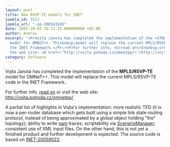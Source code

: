 ```yaml
---
layout: post
title: New RSVP-TE models for INET
joomla_id: 3513
joomla_url: "-sp-108343245"
date: 2005-10-03 10:11:31.000000000 +02:00
author: Andras
excerpt: "<P>Vojta Janota has completed the implementation of the <STRONG>MPLS/RSVP-TE</STRONG>
  model for OMNeT++. This&nbsp;model will replace the current MPLS/RSVP-TE code in
  the INET Framework.</P>\r<P>For further info, <U>read on</U>&nbsp;or&nbsp;visit
  the web site: <A href=\"http://vojta.pohoda.cz/omnetpp/\">http://vojta.pohoda.cz/omnetpp/</A></P>"
category: Software
---
```

<P>Vojta Janota has completed the implementation of the <STRONG>MPLS/RSVP-TE</STRONG> model for OMNeT++. This&nbsp;model will replace the current MPLS/RSVP-TE code in the INET Framework.</P>
<P>For further info, <U>read on</U>&nbsp;or&nbsp;visit the web site: <A href="http://vojta.pohoda.cz/omnetpp/">http://vojta.pohoda.cz/omnetpp/</A></P><P>A partial list of&nbsp;highlights&nbsp;in Vojta's implementation: more realistic TED (it is now a per-router database which gets&nbsp;built&nbsp;using a simple link state routing protocol, instead of being approximated by&nbsp;a global object holding "the" topology); ability to write&nbsp;<A href="http://www.isi.edu/nsnam/nam/">nam</A>&nbsp;traces; scriptability&nbsp;via <A href="doc/INET/neddoc/ScenarioManager-id2265134.html">ScenarioManager</A>; consistent use of XML input files. On the other hand, this is not yet a finished product and further development is expected. The source code is based on <A href="index.php?option=com_docman&task=doc_details&gid=2108">INET-20059022</A>.&nbsp;</P>

